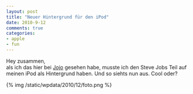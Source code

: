 ```yaml
--- 
layout: post
title: "Neuer Hintergrund für den iPod"
date: 2010-9-12
comments: true
categories: 
- apple
- fun
---
```

<p>Hey zusammen,<br />als ich das hier bei <a href="http://blog.beetlebum.de/2010/08/23/vielen-dank-fur-ihre-bestellung/">Jojo</a> gesehen habe, musste ich den Steve Jobs Teil auf meinen iPod als Hintergrund haben. Und so siehts nun aus. Cool oder?</p>
{% img /static/wpdata/2010/12/foto.png %}
